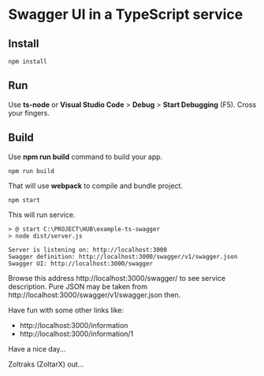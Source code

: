 Swagger UI in a TypeScript service
==================================

Install
-------

```
npm install
```

Run
---

Use **ts-node** or **Visual Studio Code** > **Debug** > **Start Debugging** (F5). Cross your fingers.

Build
-----

Use **npm run build** command to build your app.

```
npm run build
```

That will use **webpack** to compile and bundle project.

```
npm start
```

This will run service.

```
> @ start C:\PROJECT\HUB\example-ts-swagger
> node dist/server.js

Server is listening on: http://localhost:3000
Swagger definition: http://localhost:3000/swagger/v1/swagger.json
Swagger UI: http://localhost:3000/swagger
```

Browse this address http://localhost:3000/swagger/ to see service description. Pure JSON may be taken from http://localhost:3000/swagger/v1/swagger.json then. 

Have fun with some other links like:

 * http://localhost:3000/information
 * http://localhost:3000/information/1

Have a nice day...

Zoltraks (ZoltarX) out...
